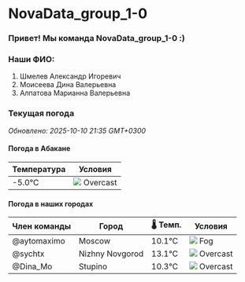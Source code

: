 # NovaData_group_1-0
### Привет! Мы команда NovaData_group_1-0 :)

### Наши ФИО:
1. Шмелев Александр Игоревич
2. Моисеева Дина Валерьевна
3. Алпатова Марианна Валерьевна

### Текущая погода
<!-- WEATHER:START -->
_Обновлено: 2025-10-10 21:35 GMT+0300_

#### Погода в Абакане

| Температура | Условия |
|-------------|----------|
| -5.0°C     | ![](https://cdn.weatherapi.com/weather/64x64/night/122.png) Overcast |

#### Погода в наших городах

| Член команды  | Город               | 🌡️ Темп.  | Условия          |
|---------------|---------------------|-----------|--------------------|
| @aytomaximo    | Moscow              |   10.1°C | ![](https://cdn.weatherapi.com/weather/64x64/night/248.png) Fog          |
| @sychtx        | Nizhny Novgorod     |   13.1°C | ![](https://cdn.weatherapi.com/weather/64x64/night/122.png) Overcast     |
| @Dina_Mo       | Stupino             |   10.3°C | ![](https://cdn.weatherapi.com/weather/64x64/night/122.png) Overcast     |

<!-- WEATHER:END -->
